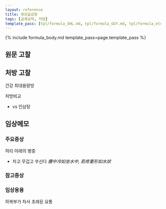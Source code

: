 ```yaml
---
layout: reference
title: 영강출감탕
tags: [금궤요략, 처방]
template_pass: [tpl/formula_SHL.md, tpl/formula_GGY.md, tpl/formula_etc.md]
---
```


{% include formula_body.md template_pass=page.template_pass %}



## 원문 고찰

## 처방 고찰

건강 최대용량방

처방비교
* vs 인삼탕


## 임상메모


### 주요증상

허리 아래의 병증
* 차고 무겁고 쑤신다 _腰中冷如坐水中, 若疼重形如水狀_

### 참고증상


### 임상응용

하복부가 차서 초래된 요통
